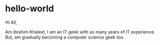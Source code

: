 # hello-world


Hi All,

Am ibrahim Khaleel, I am an IT geek with so many years of IT experience. But,
am gradually becoming a computer science geek too.

